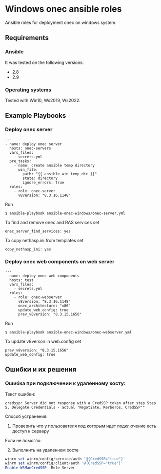 # Windows onec ansible roles

Ansible roles for deployment onec on windows system.

## Requirements

### Ansible
It was tested on the following versions:
 * 2.8
 * 2.9

### Operating systems

Tested with Win10, Ws2019, Ws2022.

## Example Playbooks

### Deploy onec server

```
---
- name: deploy onec server
  hosts: onec-servers
  vars_files:
    - secrets.yml
  pre_tasks:
    - name: create ansible temp directory
      win_file:
        path: "{{ ansible_win_temp_dir }}"
        state: directory
        ignore_errors: true
  roles:
    - role: onec-server
      v8version: "8.3.16.1148"
```

Run
```
$ ansible-playbook ansible-onec-windows/onec-server.yml
```

To find and remove onec and RAS services set
```
onec_server_find_services: yes
```

To copy nethasp.ini from templates set
```
copy_nethasp_ini: yes
```

### Deploy onec web components on web server

```
---
- name: deploy onec web components
  hosts: test
  vars_files:
    - secrets.yml
  roles:
    - role: onec-webserver
      v8version: "8.3.16.1148"
      onec_architecture: "x86"
      update_web_config: true
      prev_v8version: "8.3.15.1656"

```

Run
```
$ ansible-playbook ansible-onec-windows/onec-webserver.yml
```

To update v8verson in web.config set
```
prev_v8version: "8.3.15.1656"
update_web_config: true
```

## Ошибки и их решения

### Ошибка при подключении к удаленному хосту:

Текст ошибки:
```
credssp: Server did not response with a CredSSP token after step Step 5. Delegate Credentials - actual 'Negotiate, Kerberos, CredSSP'"
```

Способ устранения:
1) Проверить что у пользователя под которым идет подключение есть доступ к серверу

Если не помогло:

2) Выполнить на удаленном хосте
```ps1
winrm set winrm/config/service/auth '@{CredSSP="true"}'
winrm set winrm/config/client/auth '@{CredSSP="true"}'
Enable-WSManCredSSP -Role Server
```
